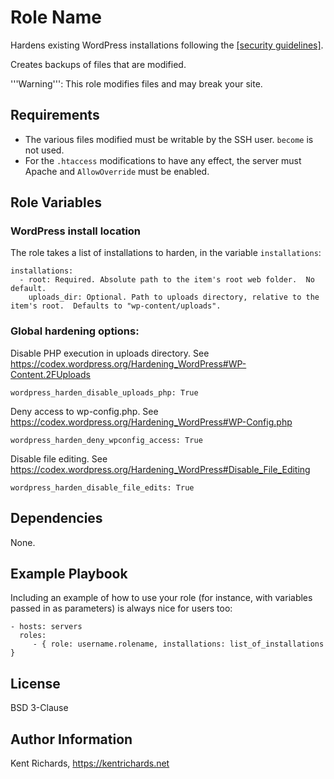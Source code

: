 Role Name
=========

Hardens existing WordPress installations following the [[security guidelines]](https://codex.wordpress.org/Hardening_WordPress#Website_Hosts).

Creates backups of files that are modified.

'''Warning''': This role modifies files and may break your site.

Requirements
------------

* The various files modified must be writable by the SSH user.  `become` is not used.
* For the `.htaccess` modifications to have any effect, the server must Apache and `AllowOverride` must be enabled.

Role Variables
--------------

### WordPress install location

The role takes a list of installations to harden, in the variable `installations`:

    installations:
      - root: Required. Absolute path to the item's root web folder.  No default.
        uploads_dir: Optional. Path to uploads directory, relative to the item's root.  Defaults to "wp-content/uploads".

### Global hardening options:

Disable PHP execution in uploads directory.
See https://codex.wordpress.org/Hardening_WordPress#WP-Content.2FUploads

    wordpress_harden_disable_uploads_php: True

Deny access to wp-config.php.
See https://codex.wordpress.org/Hardening_WordPress#WP-Config.php

    wordpress_harden_deny_wpconfig_access: True

Disable file editing.
See https://codex.wordpress.org/Hardening_WordPress#Disable_File_Editing

    wordpress_harden_disable_file_edits: True

Dependencies
------------

None.

Example Playbook
----------------

Including an example of how to use your role (for instance, with variables passed in as parameters) is always nice for users too:

    - hosts: servers
      roles:
         - { role: username.rolename, installations: list_of_installations }

License
-------

BSD 3-Clause

Author Information
------------------

Kent Richards, https://kentrichards.net
